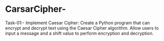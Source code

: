 # CarsarCipher-
 Task-01:-  Implement Caesar Cipher: Create a Python program that can encrypt and decrypt text using the Caesar Cipher algorithm. Allow users to input a message and a shift value to perform encryption and decryption.
